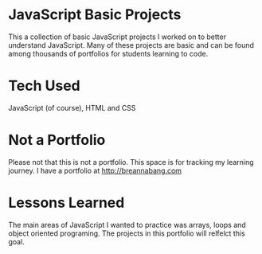 # JavaScript Basic Projects
This a collection of basic JavaScript projects I worked on to better understand JavaScript. Many of these projects are basic and can be found among thousands of portfolios for students learning to code. 

# Tech Used
JavaScript (of course), HTML and CSS

# Not a Portfolio
Please not that this is not a portfolio. This space is for tracking my learning journey. I have a portfolio at http://breannabang.com

# Lessons Learned
The main areas of JavaScript I wanted to practice was arrays, loops and object oriented programing. The projects in this portfolio will relfelct this goal. 
